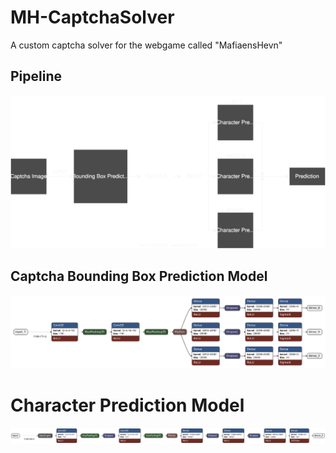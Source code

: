 # MH-CaptchaSolver
A custom captcha solver for the webgame called "MafiaensHevn"

## Pipeline
![Pipeline](Graphics/Pipeline.svg)

## Captcha Bounding Box Prediction Model
![BoundingBoxPredictionModel](Graphics/bbox_model.png)

# Character Prediction Model
![BoundingBoxPredictionModel](Graphics/character_model.png)
